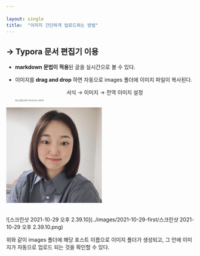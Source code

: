 ```yaml
---

layout: single
title:  "이미지 간단하게 업로드하는 방법"
---
```




## **→ Typora 문서 편집기 이용**

- **markdown 문법이 적용**된 글을 실시간으로 볼 수 있다.

- 이미지를 **drag and drop** 하면 자동으로 images 폴더에 이미지 파일이 복사된다.

  

  <center>서식 → 이미지 → 전역 이미지 설정</center>

  <img src="../images/2021-10-29-first/스크린샷 2021-10-29 오후 2.26.58.png" alt="스크린샷 2021-10-29 오후 2.26.58" style="zoom:33%;" />



<img src="../images/2021-10-29-first/KakaoTalk_Photo_2021-09-08-08-17-50.jpeg" alt="KakaoTalk_Photo_2021-09-08-08-17-50" style="zoom: 25%;" />



<br>

<br>

![스크린샷 2021-10-29 오후 2.39.10](../images/2021-10-29-first/스크린샷 2021-10-29 오후 2.39.10.png)

위와 같이 images 폴더에 해당 포스트 이름으로 이미지 폴더가 생성되고, 그 안에 이미지가 자동으로 업로드 되는 것을 확인할 수 있다.
